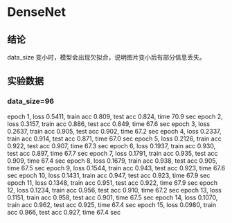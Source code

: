 # DenseNet

## 结论

data_size 变小时，模型会出现欠拟合，说明图片变小后有部分信息丢失。

## 实验数据

### data_size=96

epoch 1, loss 0.5411, train acc 0.809, test acc 0.824, time 70.9 sec
epoch 2, loss 0.3157, train acc 0.886, test acc 0.849, time 67.6 sec
epoch 3, loss 0.2637, train acc 0.905, test acc 0.902, time 67.2 sec
epoch 4, loss 0.2337, train acc 0.914, test acc 0.871, time 67.0 sec
epoch 5, loss 0.2126, train acc 0.922, test acc 0.907, time 67.3 sec
epoch 6, loss 0.1937, train acc 0.930, test acc 0.897, time 67.7 sec
epoch 7, loss 0.1791, train acc 0.935, test acc 0.909, time 67.4 sec
epoch 8, loss 0.1679, train acc 0.938, test acc 0.905, time 67.5 sec
epoch 9, loss 0.1544, train acc 0.943, test acc 0.923, time 67.6 sec
epoch 10, loss 0.1431, train acc 0.947, test acc 0.923, time 67.9 sec
epoch 11, loss 0.1348, train acc 0.951, test acc 0.922, time 67.9 sec
epoch 12, loss 0.1234, train acc 0.956, test acc 0.910, time 67.2 sec
epoch 13, loss 0.1151, train acc 0.958, test acc 0.901, time 67.5 sec
epoch 14, loss 0.1070, train acc 0.962, test acc 0.925, time 67.4 sec
epoch 15, loss 0.0980, train acc 0.966, test acc 0.927, time 67.4 sec

